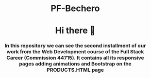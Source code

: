 <div align="center">
    <h1 align="center">PF-Bechero</h1>
</div>
<div id="header" align="center">
     <h1 align="center"> Hi there 👋 </h1>
     <h3 align="center"> In this repository we can see the second installment of our work from the Web Development course of the Full Stack Career (Commission 44715). It contains all its responsive pages adding animations and Bootstrap on the PRODUCTS.HTML page </h3>
</div> 

</div>
